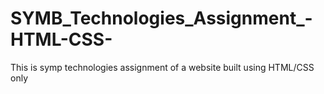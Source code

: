 # SYMB_Technologies_Assignment_-HTML-CSS-
This is symp technologies assignment of a website built using HTML/CSS only
